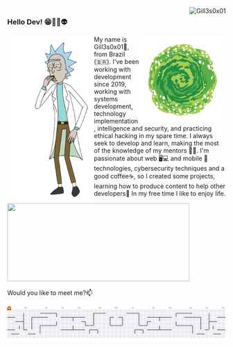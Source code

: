 <img align='right' src = "https://komarev.com/ghpvc/?username=Gill3s0x01" alt = "Gill3s0x01" />

### Hello Dev! 😁🖖🏻👽

<div>
<!--  <img height=180 width=420 src="https://github-readme-stats.vercel.app/api?username=Gill3s0x01&show_icons=true&theme=dark&include_all_commits=true&count_private=true"/> -->
</div>

<p>
 <img align='right' src="https://raw.githubusercontent.com/Elyabe/elyabe/master/images/portal-3.gif" width='200'>
 <img align='left' src="https://raw.githubusercontent.com/Elyabe/Elyabe/master/images/rick-dancing.gif" width='200'> 
</p>
<p>
My name is Gill3s0x01🚀, from Brazil (🇧🇷). I've been working with  development since 2019, working with systems development, technology implementation, intelligence and security, and practicing ethical hacking in my spare time. I always seek to develop and learn, making the most of the knowledge of my mentors 🏪🏬. I'm passionate about web 🖥️💻 and mobile 📱 technologies, cybersecurity techniques and a good coffee☕, so I created some projects, learning how to produce content to help other developers💬
In my free time I like to enjoy life.
</p>
 
<p>
  <row>
    <img height=180 width=420 src="https://github-readme-stats.vercel.app/api/top-langs/?username=Gill3s0x01&layout=compact&langs_count=16&theme=dark"/> 

  </row>
</p>

Would you like to meet me?📫
<br>
<br>
<picture>
  <source media="(prefers-color-scheme: dark)" srcset="https://raw.githubusercontent.com/Gill3s0x01/Gill3s0x01/output/pacman-contribution-graph-dark.svg">
  <source media="(prefers-color-scheme: light)" srcset="https://raw.githubusercontent.com/Gill3s0x01/Gill3s0x01/output/pacman-contribution-graph.svg">
  <img alt="pacman contribution graph" src="https://raw.githubusercontent.com/Gill3s0x01/Gill3s0x01/output/pacman-contribution-graph.svg">
</picture>

<div align="center">
  <a href="https://github.com/Gill3s0x01">
  

</div>
